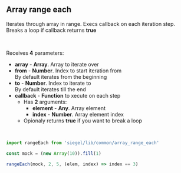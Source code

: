 ## Array range each

Iterates through array in range. Execs callback on each iteration step. Breaks a loop if callback returns **true**

<br />

Receives **4** parameters:
- **array** - **Array**. Array to iterate over
- **from** - **Number**. Index to start iteration from<br />
    By default iterates from the beginning
- **to** - **Number**. Index to iterate to<br />
    By default iterates till the end
- **callback** - **Function** to xecute on each step
    - Has **2** arguments:
        - **element** - **Any**. Array element
        - **index** - **Number**. Array element index
    - Opionaly returns **true** if you want to break a loop

<br />

```js
import rangeEach from 'siegel/lib/common/array_range_each'

const mock = (new Array(10)).fill(1)

rangeEach(mock, 2, 5, (elem, index) => index == 3)
```